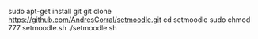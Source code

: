 sudo apt-get install git
git clone https://github.com/AndresCorral/setmoodle.git
cd setmoodle
sudo chmod 777 setmoodle.sh
./setmoodle.sh
